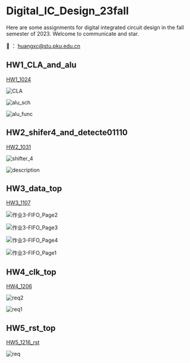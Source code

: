 # Digital_IC_Design_23fall
Here are some assignments for digital integrated circuit design in the fall semester of 2023. Welcome to communicate and star.

📧 ： huangxc@stu.pku.edu.cn

 ## HW1_CLA_and_alu

[HW1_1024](HW1_1024)

![CLA](HW1_1024/images/CLA.png)

![alu_sch](HW1_1024/images/alu_sch.png)

![alu_func](HW1_1024/images/alu_func.png)



## HW2_shifer4_and_detecte01110
[HW2_1031](HW2_1031)

![shifter_4](HW2_1031/images/shifter_4.png)

![description](HW2_1031/images/description.png)



## HW3_data_top
[HW3_1107](HW3_1107)

![作业3-FIFO_Page2](HW3_1107/images/作业3-FIFO_Page2.png)

![作业3-FIFO_Page3](HW3_1107/images/作业3-FIFO_Page3.png)

![作业3-FIFO_Page4](HW3_1107/images/作业3-FIFO_Page4.png)

![作业3-FIFO_Page1](HW3_1107/images/作业3-FIFO_Page1.png)



## HW4_clk_top
[HW4_1206](HW4_1206)

![req2](HW4_1206/images/req2.png)

![req1](HW4_1206/images/req1.png)



## HW5_rst_top

[HW5_1216_rst](HW5_1216_rst)

![req](HW5_1216_rst/images/req.png)